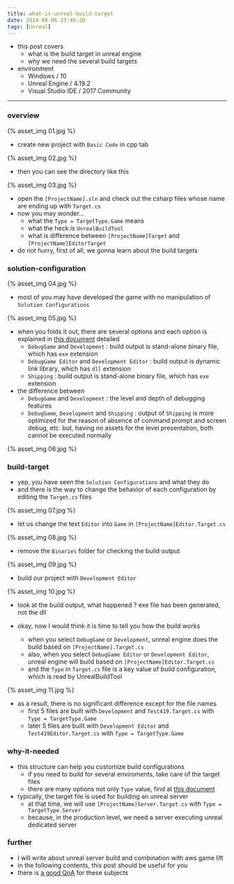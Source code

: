 ```yaml
---
title: what-is-unreal-build-target
date: 2019-08-06 23:49:20
tags: [Unreal]
---
```


- this post covers
    - what is the build target in unreal engine
    - why we need the several build targets
- environment
    - Windows / 10
    - Unreal Engine / 4.19.2
    - Visual Studio IDE / 2017 Community

---

### overview
{% asset_img 01.jpg %}
- create new project with `Basic Code` in cpp tab

{% asset_img 02.jpg %}
- then you can see the directory like this

{% asset_img 03.jpg %}
- open the `[ProjectName].sln` and check out the csharp files whose name are ending up with `Target.cs`
- now you may wonder...
    - what the `Type = TargetType.Game` means
    - what the heck is `UnrealBuildTool`
    - what is difference between `[ProjectName]Target` and `[ProjectName]EditorTarget`
- do not hurry, first of all, we gonna learn about the build targets

### solution-configuration
{% asset_img 04.jpg %}
- most of you may have developed the game with no manipulation of `Solution Configurations`

{% asset_img 05.jpg %}
- when you folds it out, there are several options and each option is explained in [this document](https://docs.unrealengine.com/en-US/Programming/Development/BuildConfigurations/index.html) detailed
    - `DebugGame` and `Development` : build output is stand-alone binary file, which has `exe` extension
    - `DebugGame Editor` and `Development Editor` : build output is dynamic link library, which has `dll` extension
    - `Shipping` : build output is stand-alone binary file, which has `exe` extension
- the difference between
    - `DebugGame` and `Development` : the level and depth of debugging features
    - `DebugGame`, `Development` and `Shipping` : output of `Shipping` is more optimized for the reason of absence of command prompt and screen debug, etc. but, having no assets for the level presentation, both cannot be executed normally
    
{% asset_img 06.jpg %}

### build-target
- yep, you have seen the `Solution Configurations` and what they do
- and there is the way to change the behavior of each configuration by editing the `Target.cs` files

{% asset_img 07.jpg %}
- let us change the text `Editor` into `Game` in `[ProjectName]Editor.Target.cs`

{% asset_img 08.jpg %}
- remove the `Binaries` folder for checking the build output

{% asset_img 09.jpg %}
- build our project with `Development Editor`

{% asset_img 10.jpg %}
- look at the build output, what happened ? exe file has been generated, not the dll

- okay, now I would think it is time to tell you how the build works
    - when you select `DebugGame` or `Development`, unreal engine does the build based on `[ProjectName].Target.cs`
    - also, when you select `DebugGame Editor` or `Development Editor`, unreal engine will build based on `[ProjectName]Editor.Target.cs`
    - and the `Type` in `Target.cs` file is a key value of build configuration, which is read by UnrealBuildTool

{% asset_img 11.jpg %}
- as a result, there is no significant difference except for the file names
    - first 5 files are built with `Development` and `Test419.Target.cs` with `Type = TargetType.Game`
    - later 5 files are built with `Development Editor` and `Test419Editor.Target.cs` with `Type = TargetType.Game`

### why-it-needed
- this structure can help you customize build configurations
    - if you need to build for several enviroments, take care of the target files
    - there are many options not only `Type` value, find at [this document](https://docs.unrealengine.com/en-US/Programming/BuildTools/UnrealBuildTool/TargetFiles/index.html)
- typically, the target file is used for building an unreal server
    - at that time, we will use `[ProjectName]Server.Target.cs` with `Type = TargetType.Server`
    - because, in the production level, we need a server executing unreal dedicated server

### further
- I will write about unreal server build and combination with aws game lift
- in the following contents, this post should be useful for you
- there is [a good QnA](https://answers.unrealengine.com/questions/194712/differences-between-build-configurations.html) for these subjects